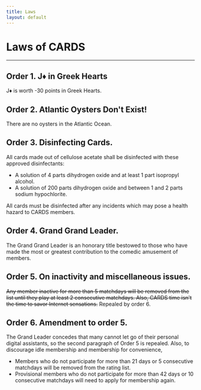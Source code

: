 ```yaml
---
title: Laws
layout: default
---
```


# Laws of CARDS

---

## Order 1. J♦ in Greek Hearts
J♦ is worth -30 points in Greek Hearts.

## Order 2. Atlantic Oysters Don't Exist!
There are no oysters in the Atlantic Ocean.

## Order 3. Disinfecting Cards.
All cards made out of cellulose acetate shall be disinfected with these approved disinfectants:

* A solution of 4 parts dihydrogen oxide and at least 1 part isopropyl alcohol.
* A solution of 200 parts dihydrogen oxide and between 1 and 2 parts sodium hypochlorite.

All cards must be disinfected after any incidents which may pose a health hazard to CARDS members.

## Order 4. Grand Grand Leader.
The Grand Grand Leader is an honorary title bestowed to those who have made the most or greatest contribution to the comedic amusement of members.

## Order 5. On inactivity and miscellaneous issues.
<s>Any member inactive for more than 5 matchdays will be removed from the list until they play at least 2 consecutive matchdays. Also, CARDS time isn't the time to savor Internet sensations.</s> Repealed by order 6.

## Order 6. Amendment to order 5.
The Grand Leader concedes that many cannot let go of their personal digital assistants, so the second paragraph of Order 5 is repealed. Also, to discourage idle membership and membership for convenience,

* Members who do not participate for more than 21 days or 5 consecutive matchdays will be removed from the rating list.
* Provisional members who do not participate for more than 42 days or 10 consecutive matchdays will need to apply for membership again.

